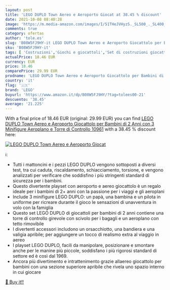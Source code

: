 ```yaml
---
layout: post
title: 'LEGO DUPLO Town Aereo e Aeroporto Giocat at 38.45 % discount'
date: 2021-10-08 08:40:28
image: 'https://m.media-amazon.com/images/I/51THeJVHyzS._SL500_._SL400_.jpg'
comments: true
category: ofertas
author: 'tole.es'
slug: 'B08W5FJ9HY-it LEGO DUPLO Town Aereo e Aeroporto Giocattolo per Bambini...'
sku: 'B08W5FJ9HY-it'
tags: [ 'Costruzioni','Giochi e giocattoli','Set di costruzioni giocattolo','lego', ]
actualPrice: 18.46 EUR
currency: EUR
price: 18.46
comparePrice: 29.99 EUR
prodname: 'LEGO DUPLO Town Aereo e Aeroporto Giocattolo per Bambini di 2 Anni con 3 Minifigure  Aeroplano e Torre di Controllo  10961'
country: 'it'
flag: '🇮🇹'
brand: 'LEGO'
buyurl: 'https://www.amazon.it/dp/B08W5FJ9HY/?tag=tolees00-21'
descuento: '38.45'
average: '21.225'
---
```


With a final price of 18.46 EUR (original: 29.99 EUR) you can find [LEGO DUPLO Town Aereo e Aeroporto Giocattolo per Bambini di 2 Anni con 3 Minifigure  Aeroplano e Torre di Controllo  10961](https://www.amazon.it/dp/B08W5FJ9HY/?tag=tolees00-21) with a  38.45 % discount here:

[![LEGO DUPLO Town Aereo e Aeroporto Giocat](https://m.media-amazon.com/images/I/51THeJVHyzS._SL500_._SL400_.jpg)](https://www.amazon.it/dp/B08W5FJ9HY/?tag=tolees00-21)

ℹ️:

- Tutti i mattoncini e i pezzi LEGO DUPLO vengono sottoposti a diversi test, tra cui caduta, riscaldamento, schiacciamento, torsione, e vengono analizzati per verificare che soddisfino i più stringenti standard di sicurezza per i bambini.
- Questo divertente playset con aeroporto e aereo giocattolo è un regalo ideale per i bambini di 2+ anni con la passione per i viaggi e gli aeroplani
- Include 3 minifigure LEGO DUPLO: un papà, una bambina e un pilota in uniforme per ricreare durante il gioco le sensazioni di unavventura in volo con la famiglia
- Questo set LEGO DUPLO di giocattoli per bambini di 2 anni contiene una torre di controllo girevole con scivolo per i bagagli e un aeroplano con tetto rimovibile
- I divertenti accessori includono un orsacchiotto, una bandiera e una valigia apribile; per aggiungere un tocco di realismo extra al viaggio in aereo
- I playset LEGO DUPLO, facili da manipolare, posizionare e smontare anche per le manine più piccole, soddisfano i più rigorosi standard di settore ed è così dal 1969.
- Ancora più divertimento e intrattenimento grazie allaereo giocattolo per bambini con una sezione superiore apribile che rivela uno spazio interno in cui giocare

[🛒 Buy it!!](https://www.amazon.it/dp/B08W5FJ9HY/?tag=tolees00-21)
